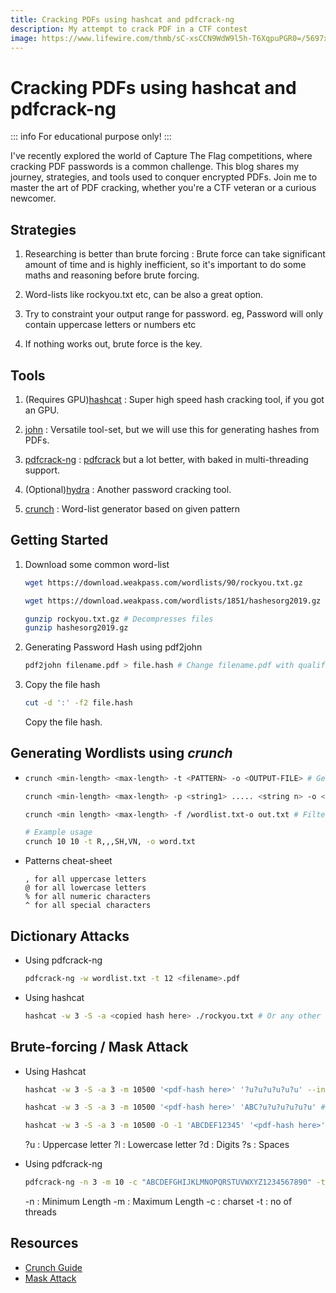```yaml
---
title: Cracking PDFs using hashcat and pdfcrack-ng
description: My attempt to crack PDF in a CTF contest
image: https://www.lifewire.com/thmb/sC-xsCCN9WdW9l5h-T6XqpuPGR0=/5697x3446/filters:fill(auto,1)/hacker-with-laptop-922359280-5c32d4a546e0fb00011bb991.jpg
---
```


# Cracking PDFs using hashcat and pdfcrack-ng

::: info
For educational purpose only!
:::

I've recently explored the world of Capture The Flag competitions, where cracking PDF passwords is a common challenge. This blog shares my journey, strategies, and tools used to conquer encrypted PDFs. Join me to master the art of PDF cracking, whether you're a CTF veteran or a curious newcomer.

## Strategies

1. Researching is better than brute forcing : Brute force can take significant amount of time and is highly inefficient, so it's important to do some maths and reasoning before brute forcing.

2. Word-lists like rockyou.txt etc, can be also a great option.

3. Try to constraint your output range for password. 
    eg, Password will only contain uppercase letters or numbers etc

4. If nothing works out, brute force is the key.

## Tools

1. (Requires GPU)[hashcat](https://hashcat.net) : Super high speed hash cracking tool, if you got an GPU.

2. [john](https://www.openwall.com/john/) : Versatile tool-set, but we will use this for generating hashes from PDFs.

3. [pdfcrack-ng](https://github.com/MichaelSasser/pdfcrack-ng) : [pdfcrack](https://www.kali.org/tools/pdfcrack/) but a lot better, with baked in multi-threading support.

4. (Optional)[hydra](https://github.com/vanhauser-thc/thc-hydra) : Another password cracking tool.

5. [crunch](https://www.kali.org/tools/crunch/) : Word-list generator based on given pattern

## Getting Started

1. Download some common word-list
    ```bash
    wget https://download.weakpass.com/wordlists/90/rockyou.txt.gz
    
    wget https://download.weakpass.com/wordlists/1851/hashesorg2019.gz #Optional, but more comprehensive
    
    gunzip rockyou.txt.gz # Decompresses files
    gunzip hashesorg2019.gz
    ```
2. Generating Password Hash using pdf2john

    ```bash
    pdf2john filename.pdf > file.hash # Change filename.pdf with qualified name for your PDF
    ```
3. Copy the file hash

    ```bash
    cut -d ':' -f2 file.hash
    ```
    Copy the file hash.

## Generating Wordlists using *crunch*

- 
    ```bash
    crunch <min-length> <max-length> -t <PATTERN> -o <OUTPUT-FILE> # Generate all combinations based on given Pattern 

    crunch <min-length> <max-length> -p <string1> ..... <string n> -o <OUTPUT-FILE> # Outputs permutations of Strings

    crunch <min length> <max-length> -f /wordlist.txt-o out.txt # Filter wordlist, not all combinations 

    # Example usage
    crunch 10 10 -t R,,,SH,VN, -o word.txt
    ```


- Patterns cheat-sheet
    ```
    , for all uppercase letters
    @ for all lowercase letters
    % for all numeric characters
    ^ for all special characters
    ```

## Dictionary Attacks

- Using pdfcrack-ng
    ```bash
    pdfcrack-ng -w wordlist.txt -t 12 <filename>.pdf
    ```

- Using hashcat
    ```bash
    hashcat -w 3 -S -a <copied hash here> ./rockyou.txt # Or any other wordlist
    ```

## Brute-forcing / Mask Attack

- Using Hashcat
    
    ```bash
    hashcat -w 3 -S -a 3 -m 10500 '<pdf-hash here>' '?u?u?u?u?u?u' --increment # Checking for 6 digit passwords containing upper case letters only!

    hashcat -w 3 -S -a 3 -m 10500 '<pdf-hash here>' 'ABC?u?u?u?u?u?u' # Start with ABC, without increment means fixed length password

    hashcat -w 3 -S -a 3 -m 10500 -O -1 'ABCDEF12345' '<pdf-hash here>' "?1?1?1?1?1?1?1?1?1?1?1?1?1" # Charset is ABCDEF12345 for 1 special symbol
    ```

    ?u : Uppercase letter
    ?l : Lowercase letter
    ?d : Digits
    ?s : Spaces


- Using pdfcrack-ng
    
    ```bash
    pdfcrack-ng -n 3 -m 10 -c "ABCDEFGHIJKLMNOPQRSTUVWXYZ1234567890" -t 12 <filename>.pdf
    ```
    -n : Minimum Length
    -m : Maximum Length
    -c : charset
    -t : no of threads
    

## Resources

- [Crunch Guide](https://www.geeksforgeeks.org/kali-linux-crunch-utility/)
- [Mask Attack](https://hashcat.net/wiki/doku.php?id=mask_attack)
